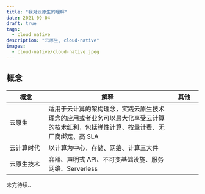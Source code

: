 ```yaml
---
title: "我对云原生的理解"
date: 2021-09-04
draft: true
tags:
  - cloud native
description: "云原生, cloud-native"
images:
  - cloud-native/cloud-native.jpeg
---
```


## 概念

| 概念                    | 解释                                                                                                                               | 其他             |
| ----------------------- | ---------------------------------------------------------------------------------------------------------------------------------- | ---------------- |
| 云原生 <img width=260/> | 适用于云计算的架构理念，实践云原生技术理念的应用或者业务可以最大化享受云计算的技术红利，包括弹性计算、按量计费、无厂商绑定、高 SLA | <img width=200/> |
| 云计算时代              | 以计算为中心，存储、网络、计算三大件                                                                                               |
| 云原生技术              | 容器、声明式 API、不可变基础设施、服务网络、Serverless                                                                             |

<!-- {{< img src="cloud-arch.png" alt="cloud-arch" maxWidth="900px" caption="has circle" >}} -->
<!--
统一调度，统一资源池，统一Mesh/统一应用开发/统一云原生开源
三个领先： 容器、中间件、Serverless
三个制高点：OAM、安全容器、中间件

研发运维体系：
{{< img src="devops.png" alt="devops" maxWidth="900px" caption="has circle" >}}

运维效率：
应用Serverless化、后端服务Bass化，全托管、免运维
应用和基础设施解耦，中间件可一天升级
统一Fass平台，提升一倍研发效率

稳定性：
永远在线

成本：
大促应用0增成本
资源成本每年优化
上云0成本

可伸缩：
单元封闭配置分片、支撑100w/s的交易能力

可信原生

 -->

未完待续..
